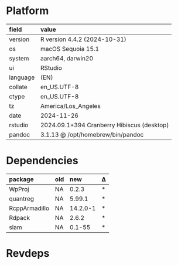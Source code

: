 # Platform

|field    |value                                      |
|:--------|:------------------------------------------|
|version  |R version 4.4.2 (2024-10-31)               |
|os       |macOS Sequoia 15.1                         |
|system   |aarch64, darwin20                          |
|ui       |RStudio                                    |
|language |(EN)                                       |
|collate  |en_US.UTF-8                                |
|ctype    |en_US.UTF-8                                |
|tz       |America/Los_Angeles                        |
|date     |2024-11-26                                 |
|rstudio  |2024.09.1+394 Cranberry Hibiscus (desktop) |
|pandoc   |3.1.13 @ /opt/homebrew/bin/pandoc          |

# Dependencies

|package       |old |new      |Δ  |
|:-------------|:---|:--------|:--|
|WpProj        |NA  |0.2.3    |*  |
|quantreg      |NA  |5.99.1   |*  |
|RcppArmadillo |NA  |14.2.0-1 |*  |
|Rdpack        |NA  |2.6.2    |*  |
|slam          |NA  |0.1-55   |*  |

# Revdeps


